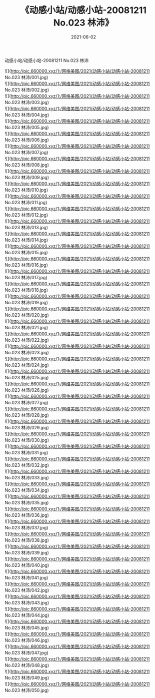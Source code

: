 ﻿---
layout: post
title:  《动感小站/动感小站-20081211 No.023 林沛》
date:   2021-06-02
img: http://pic.660000.xyz/1:/网络美图/2021/动感小站/动感小站-20081211 No.023 林沛/000.jpg
categories: [美女, 清纯, 唯美]
---

动感小站/动感小站-20081211 No.023 林沛

 ![](http://pic.660000.xyz/1:/网络美图/2021/动感小站/动感小站-20081211 No.023 林沛/001.jpg) <br>![](http://pic.660000.xyz/1:/网络美图/2021/动感小站/动感小站-20081211 No.023 林沛/002.jpg) <br>![](http://pic.660000.xyz/1:/网络美图/2021/动感小站/动感小站-20081211 No.023 林沛/003.jpg) <br>![](http://pic.660000.xyz/1:/网络美图/2021/动感小站/动感小站-20081211 No.023 林沛/004.jpg) <br>![](http://pic.660000.xyz/1:/网络美图/2021/动感小站/动感小站-20081211 No.023 林沛/005.jpg) <br>![](http://pic.660000.xyz/1:/网络美图/2021/动感小站/动感小站-20081211 No.023 林沛/006.jpg) <br>![](http://pic.660000.xyz/1:/网络美图/2021/动感小站/动感小站-20081211 No.023 林沛/007.jpg) <br>![](http://pic.660000.xyz/1:/网络美图/2021/动感小站/动感小站-20081211 No.023 林沛/008.jpg) <br>![](http://pic.660000.xyz/1:/网络美图/2021/动感小站/动感小站-20081211 No.023 林沛/009.jpg) <br>![](http://pic.660000.xyz/1:/网络美图/2021/动感小站/动感小站-20081211 No.023 林沛/010.jpg) <br>![](http://pic.660000.xyz/1:/网络美图/2021/动感小站/动感小站-20081211 No.023 林沛/011.jpg) <br>![](http://pic.660000.xyz/1:/网络美图/2021/动感小站/动感小站-20081211 No.023 林沛/012.jpg) <br>![](http://pic.660000.xyz/1:/网络美图/2021/动感小站/动感小站-20081211 No.023 林沛/013.jpg) <br>![](http://pic.660000.xyz/1:/网络美图/2021/动感小站/动感小站-20081211 No.023 林沛/014.jpg) <br>![](http://pic.660000.xyz/1:/网络美图/2021/动感小站/动感小站-20081211 No.023 林沛/015.jpg) <br>![](http://pic.660000.xyz/1:/网络美图/2021/动感小站/动感小站-20081211 No.023 林沛/016.jpg) <br>![](http://pic.660000.xyz/1:/网络美图/2021/动感小站/动感小站-20081211 No.023 林沛/017.jpg) <br>![](http://pic.660000.xyz/1:/网络美图/2021/动感小站/动感小站-20081211 No.023 林沛/018.jpg) <br>![](http://pic.660000.xyz/1:/网络美图/2021/动感小站/动感小站-20081211 No.023 林沛/019.jpg) <br>![](http://pic.660000.xyz/1:/网络美图/2021/动感小站/动感小站-20081211 No.023 林沛/020.jpg) <br>![](http://pic.660000.xyz/1:/网络美图/2021/动感小站/动感小站-20081211 No.023 林沛/021.jpg) <br>![](http://pic.660000.xyz/1:/网络美图/2021/动感小站/动感小站-20081211 No.023 林沛/022.jpg) <br>![](http://pic.660000.xyz/1:/网络美图/2021/动感小站/动感小站-20081211 No.023 林沛/023.jpg) <br>![](http://pic.660000.xyz/1:/网络美图/2021/动感小站/动感小站-20081211 No.023 林沛/024.jpg) <br>![](http://pic.660000.xyz/1:/网络美图/2021/动感小站/动感小站-20081211 No.023 林沛/025.jpg) <br>![](http://pic.660000.xyz/1:/网络美图/2021/动感小站/动感小站-20081211 No.023 林沛/026.jpg) <br>![](http://pic.660000.xyz/1:/网络美图/2021/动感小站/动感小站-20081211 No.023 林沛/027.jpg) <br>![](http://pic.660000.xyz/1:/网络美图/2021/动感小站/动感小站-20081211 No.023 林沛/028.jpg) <br>![](http://pic.660000.xyz/1:/网络美图/2021/动感小站/动感小站-20081211 No.023 林沛/029.jpg) <br>![](http://pic.660000.xyz/1:/网络美图/2021/动感小站/动感小站-20081211 No.023 林沛/030.jpg) <br>![](http://pic.660000.xyz/1:/网络美图/2021/动感小站/动感小站-20081211 No.023 林沛/031.jpg) <br>![](http://pic.660000.xyz/1:/网络美图/2021/动感小站/动感小站-20081211 No.023 林沛/032.jpg) <br>![](http://pic.660000.xyz/1:/网络美图/2021/动感小站/动感小站-20081211 No.023 林沛/033.jpg) <br>![](http://pic.660000.xyz/1:/网络美图/2021/动感小站/动感小站-20081211 No.023 林沛/034.jpg) <br>![](http://pic.660000.xyz/1:/网络美图/2021/动感小站/动感小站-20081211 No.023 林沛/035.jpg) <br>![](http://pic.660000.xyz/1:/网络美图/2021/动感小站/动感小站-20081211 No.023 林沛/036.jpg) <br>![](http://pic.660000.xyz/1:/网络美图/2021/动感小站/动感小站-20081211 No.023 林沛/037.jpg) <br>![](http://pic.660000.xyz/1:/网络美图/2021/动感小站/动感小站-20081211 No.023 林沛/038.jpg) <br>![](http://pic.660000.xyz/1:/网络美图/2021/动感小站/动感小站-20081211 No.023 林沛/039.jpg) <br>![](http://pic.660000.xyz/1:/网络美图/2021/动感小站/动感小站-20081211 No.023 林沛/040.jpg) <br>![](http://pic.660000.xyz/1:/网络美图/2021/动感小站/动感小站-20081211 No.023 林沛/041.jpg) <br>![](http://pic.660000.xyz/1:/网络美图/2021/动感小站/动感小站-20081211 No.023 林沛/042.jpg) <br>![](http://pic.660000.xyz/1:/网络美图/2021/动感小站/动感小站-20081211 No.023 林沛/043.jpg) <br>![](http://pic.660000.xyz/1:/网络美图/2021/动感小站/动感小站-20081211 No.023 林沛/044.jpg) <br>![](http://pic.660000.xyz/1:/网络美图/2021/动感小站/动感小站-20081211 No.023 林沛/045.jpg) <br>![](http://pic.660000.xyz/1:/网络美图/2021/动感小站/动感小站-20081211 No.023 林沛/046.jpg) <br>![](http://pic.660000.xyz/1:/网络美图/2021/动感小站/动感小站-20081211 No.023 林沛/047.jpg) <br>![](http://pic.660000.xyz/1:/网络美图/2021/动感小站/动感小站-20081211 No.023 林沛/048.jpg) <br>![](http://pic.660000.xyz/1:/网络美图/2021/动感小站/动感小站-20081211 No.023 林沛/049.jpg) <br>![](http://pic.660000.xyz/1:/网络美图/2021/动感小站/动感小站-20081211 No.023 林沛/050.jpg) <br>